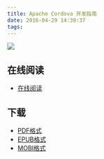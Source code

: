 ```yaml
---
title: Apache Cordova 开发指南
date: 2016-04-29 14:39:37
tags:
---
```


![](https://ek8whxe.cloudimg.io/s/width/226/https://www.gitbook.com/cover/book/waylau/cordova-dev-guide.jpg)

<!--more-->

## 在线阅读 ##

+ [在线阅读](https://www.gitbook.com/book/waylau/cordova-dev-guide/details)

## 下载 ##

+ [PDF格式](https://www.gitbook.com/download/pdf/book/waylau/cordova-dev-guide)
+ [EPUB格式](https://www.gitbook.com/download/epub/book/waylau/cordova-dev-guide)
+ [MOBI格式](https://www.gitbook.com/download/mobi/book/waylau/cordova-dev-guide)
